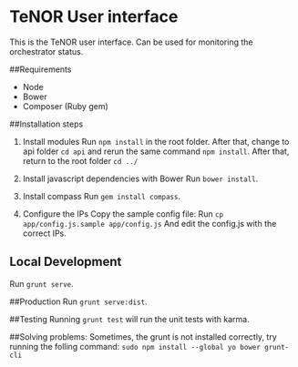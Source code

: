 # TeNOR User interface
This is the TeNOR user interface. Can be used for monitoring the orchestrator status.

##Requirements
 - Node
 - Bower
 - Composer (Ruby gem)

##Installation steps
1. Install modules
Run `npm install` in the root folder. After that, change to api folder `cd api` and rerun the same command `npm install`.
After that, return to the root folder `cd ../`

2. Install javascript dependencies with Bower
Run `bower install`.

3. Install compass
Run `gem install compass`.

4. Configure the IPs
Copy the sample config file:
Run `cp app/config.js.sample app/config.js`
And edit the config.js with the correct IPs.

## Local Development
Run `grunt serve`.

##Production
Run `grunt serve:dist`.

##Testing
Running `grunt test` will run the unit tests with karma.

##Solving problems:
Sometimes, the grunt is not installed correctly, try running the folling command: `sudo npm install --global yo bower grunt-cli`
